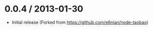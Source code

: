 
0.0.4 / 2013-01-30
==================

  * Initial release (Forked from https://github.com/e6nian/node-taobao)
